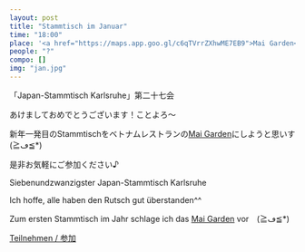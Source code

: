 ```yaml
---
layout: post
title: "Stammtisch im Januar"
time: "18:00"
place: '<a href="https://maps.app.goo.gl/c6qTVrrZXhwME7EB9">Mai Garden</a>'
people: "?"
compo: []
img: "jan.jpg"
---
```



「Japan-Stammtisch Karlsruhe」第二十七会  

あけましておめでとうございます！ことよろ～

新年一発目のStammtischをベトナムレストランの<a href="https://maps.app.goo.gl/c6qTVrrZXhwME7EB9">Mai Garden</a>にしようと思いす　(≧ڡ≦*)

是非お気軽にご参加ください♪


Siebenundzwanzigster Japan-Stammtisch Karlsruhe

Ich hoffe, alle haben den Rutsch gut überstanden^^

Zum ersten Stammtisch im Jahr schlage ich das <a href="https://maps.app.goo.gl/c6qTVrrZXhwME7EB9">Mai Garden</a> vor　(≧ڡ≦*)


[Teilnehmen / 参加](https://nuudel.digitalcourage.de/KRsQ7ToA8CV9BQK6)
